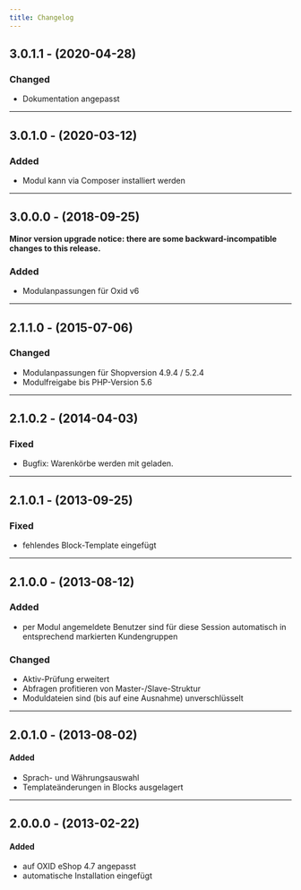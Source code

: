 ```yaml
---
title: Changelog
---
```


## 3.0.1.1 - (2020-04-28)
### Changed
- Dokumentation angepasst

---

## 3.0.1.0 - (2020-03-12)

### Added
- Modul kann via Composer installiert werden

---

## 3.0.0.0 - (2018-09-25)

**Minor version upgrade notice: there are some backward-incompatible changes to this release.**

### Added
- Modulanpassungen für Oxid v6

---

## 2.1.1.0 - (2015-07-06)

### Changed
- Modulanpassungen für Shopversion 4.9.4 / 5.2.4
- Modulfreigabe bis PHP-Version 5.6

---

## 2.1.0.2 - (2014-04-03)

### Fixed
- Bugfix: Warenkörbe werden mit geladen.

---

## 2.1.0.1 - (2013-09-25)

### Fixed
- fehlendes Block-Template eingefügt

---

## 2.1.0.0 - (2013-08-12)

### Added
- per Modul angemeldete Benutzer sind für diese Session automatisch in entsprechend markierten Kundengruppen

### Changed
- Aktiv-Prüfung erweitert
- Abfragen profitieren von Master-/Slave-Struktur
- Moduldateien sind (bis auf eine Ausnahme) unverschlüsselt

---

## 2.0.1.0 - (2013-08-02)

#### Added
- Sprach- und Währungsauswahl
- Templateänderungen in Blocks ausgelagert

---

## 2.0.0.0 - (2013-02-22)

#### Added
- auf OXID eShop 4.7 angepasst
- automatische Installation eingefügt
